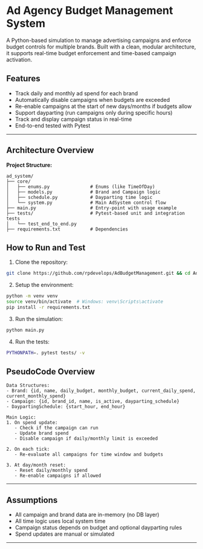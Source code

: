 # Ad Agency Budget Management System

A Python-based simulation to manage advertising campaigns and enforce budget controls for multiple brands. Built with a clean, modular architecture, it supports real-time budget enforcement and time-based campaign activation.

## Features

- Track daily and monthly ad spend for each brand
- Automatically disable campaigns when budgets are exceeded
- Re-enable campaigns at the start of new days/months if budgets allow
- Support dayparting (run campaigns only during specific hours)
- Track and display campaign status in real-time
- End-to-end tested with Pytest

---

## Architecture Overview

**Project Structure:**
```
ad_system/
├── core/
│   ├── enums.py               # Enums (like TimeOfDay)
│   ├── models.py              # Brand and Campaign logic
│   ├── schedule.py            # Dayparting time logic
│   └── system.py              # Main AdSystem control flow
├── main.py                    # Entry-point with usage example
├── tests/                     # Pytest-based unit and integration tests
│   └── test_end_to_end.py
├── requirements.txt           # Dependencies
```

## How to Run and Test

1. Clone the repository:
```bash
git clone https://github.com/rpdevelops/AdBudgetManagement.git && cd AdBudgetManagement
```

2. Setup the environment:
```bash
python -m venv venv
source venv/bin/activate  # Windows: venv\Scripts\activate
pip install -r requirements.txt
```

3. Run the simulation:
```bash
python main.py
```

4. Run the tests:
```bash
PYTHONPATH=. pytest tests/ -v
```

## PseudoCode Overview
```
Data Structures:
- Brand: {id, name, daily_budget, monthly_budget, current_daily_spend, current_monthly_spend}
- Campaign: {id, brand_id, name, is_active, dayparting_schedule}
- DaypartingSchedule: {start_hour, end_hour}

Main Logic:
1. On spend update:
   - Check if the campaign can run
   - Update brand spend
   - Disable campaign if daily/monthly limit is exceeded

2. On each tick:
   - Re-evaluate all campaigns for time window and budgets

3. At day/month reset:
   - Reset daily/monthly spend
   - Re-enable campaigns if allowed
```

---

## Assumptions

- All campaign and brand data are in-memory (no DB layer)
- All time logic uses local system time
- Campaign status depends on budget and optional dayparting rules
- Spend updates are manual or simulated

---

